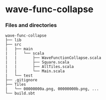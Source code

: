 # wave-func-collapse

### Files and directories
```
wave-func-collapse
├── lib
├── src
|   ├── main
|   |   └── scala
|   |       ├── WaveFunctionCollapse.scala
|   |       ├── Square.scala
|   |       ├── AllTiles.scala
|   |       └── Main.scala
|   └── test            
├── .gitignore
├── Tiles
|   └── 00000000a.png, 00000000b.png, ... 
└── build.sbt

```


